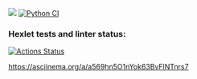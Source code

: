 <a href="https://codeclimate.com/github/codeclimate/codeclimate/maintainability"><img src="https://api.codeclimate.com/v1/badges/a99a88d28ad37a79dbf6/maintainability" /></a>
[![Python CI](https://github.com/exproots/python-project-lvl1/actions/workflows/my_test_linter.yml/badge.svg)](https://github.com/exproots/python-project-lvl1/actions/workflows/my_test_linter.yml)
### Hexlet tests and linter status:
[![Actions Status](https://github.com/exproots/python-project-lvl1/workflows/hexlet-check/badge.svg)](https://github.com/exproots/python-project-lvl1/actions)

https://asciinema.org/a/a569hn5O1nYok63BvFlNTnrs7
